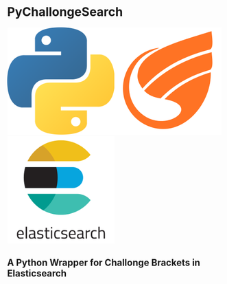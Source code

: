 # PyChallongeSearch

![Python](./doc/img/python.png)![Challonge](./doc/img/challonge.png)![ES](./doc/img/elasticsearch.png)

## A Python Wrapper for Challonge Brackets in Elasticsearch
